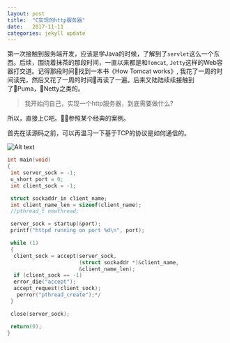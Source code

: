 ```yaml
---
layout: post
title:  "C实现的http服务器"
date:   2017-11-11
categories: jekyll update
---
```


第一次接触到服务端开发，应该是学Java的时候，了解到了`servlet`这么一个东西。后续，围绕着抹茶的那段时间，一直以来都是和`Tomcat`, `Jetty`这样的Web容器打交道。记得那段时间找到一本书《How Tomcat works》, 我花了一周的时间读完，然后又花了一周的时间再读了一遍。后来又陆陆续续接触到了Puma，Netty之类的。

> 我开始问自己，实现一个http服务器，到底需要做什么?

所以，直接上C吧。参照某个经典的案例。

首先在读源码之前，可以再温习一下基于TCP的协议是如何通信的。

![Alt text](图片链接 "optional title")

```C
int main(void)
{
 int server_sock = -1;
 u_short port = 0;
 int client_sock = -1;

 struct sockaddr_in client_name;
 int client_name_len = sizeof(client_name);
 //pthread_t newthread;

 server_sock = startup(&port);
 printf("httpd running on port %d\n", port);

 while (1)
 {
  client_sock = accept(server_sock,
                       (struct sockaddr *)&client_name,
                       &client_name_len);
  if (client_sock == -1)
  error_die("accept");
  accept_request(client_sock);
   perror("pthread_create");*/
 }

 close(server_sock);

 return(0);
}
```
